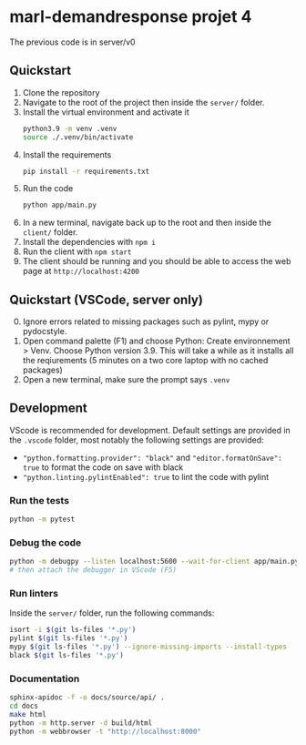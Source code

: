 # marl-demandresponse projet 4

The previous code is in server/v0

## Quickstart

1. Clone the repository
2. Navigate to the root of the project then inside the `server/` folder. 
3. Install the virtual environment and activate it
    ```bash
    python3.9 -m venv .venv
    source ./.venv/bin/activate
    ```
4. Install the requirements
    ```bash
    pip install -r requirements.txt
    ```
5. Run the code
    ```bash
    python app/main.py
    ```
6. In a new terminal, navigate back up to the root and then inside the `client/` folder. 
7. Install the dependencies with `npm i` 
8. Run the client with `npm start` 
9. The client should be running and you should be able to access the web page at `http://localhost:4200` 

## Quickstart (VSCode, server only)
0. Ignore errors related to missing packages such as pylint, mypy or pydocstyle. 
1. Open command palette (F1) and choose Python: Create environnement > Venv. Choose Python version 3.9. This will take a while as it installs all the reqiurements (5 minutes on a two core laptop with no cached packages)
2. Open a new terminal, make sure the prompt says `.venv`

## Development
VScode is recommended for development. Default settings are provided in the `.vscode` folder, most notably the following settings are provided:
- `"python.formatting.provider": "black"` and `"editor.formatOnSave": true` to format the code on save with black
- `"python.linting.pylintEnabled": true` to lint the code with pylint
### Run the tests

```bash
python -m pytest
```

### Debug the code

```bash
python -m debugpy --listen localhost:5600 --wait-for-client app/main.py
# then attach the debugger in VScode (F5)
```

### Run linters
Inside the `server/` folder, run the following commands:
```bash
isort -i $(git ls-files '*.py')
pylint $(git ls-files '*.py')
mypy $(git ls-files '*.py') --ignore-missing-imports --install-types
black $(git ls-files '*.py')
```

### Documentation

```bash
sphinx-apidoc -f -o docs/source/api/ .
cd docs
make html
python -m http.server -d build/html
python -m webbrowser -t "http://localhost:8000"
```
